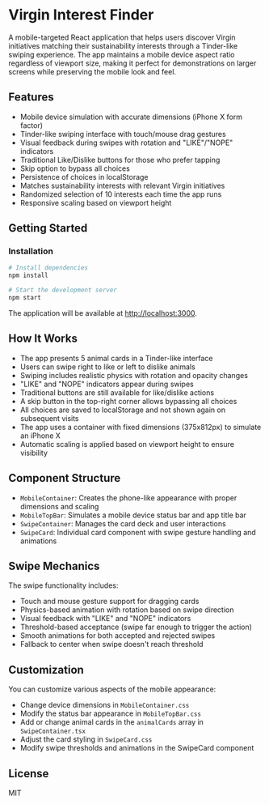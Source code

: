 # Virgin Interest Finder

A mobile-targeted React application that helps users discover Virgin initiatives matching their sustainability interests through a Tinder-like swiping experience. The app maintains a mobile device aspect ratio regardless of viewport size, making it perfect for demonstrations on larger screens while preserving the mobile look and feel.

## Features

- Mobile device simulation with accurate dimensions (iPhone X form factor)
- Tinder-like swiping interface with touch/mouse drag gestures
- Visual feedback during swipes with rotation and "LIKE"/"NOPE" indicators
- Traditional Like/Dislike buttons for those who prefer tapping
- Skip option to bypass all choices
- Persistence of choices in localStorage
- Matches sustainability interests with relevant Virgin initiatives
- Randomized selection of 10 interests each time the app runs
- Responsive scaling based on viewport height

## Getting Started

### Installation

```bash
# Install dependencies
npm install

# Start the development server
npm start
```

The application will be available at [http://localhost:3000](http://localhost:3000).

## How It Works

- The app presents 5 animal cards in a Tinder-like interface
- Users can swipe right to like or left to dislike animals
- Swiping includes realistic physics with rotation and opacity changes
- "LIKE" and "NOPE" indicators appear during swipes
- Traditional buttons are still available for like/dislike actions
- A skip button in the top-right corner allows bypassing all choices
- All choices are saved to localStorage and not shown again on subsequent visits
- The app uses a container with fixed dimensions (375x812px) to simulate an iPhone X
- Automatic scaling is applied based on viewport height to ensure visibility

## Component Structure

- `MobileContainer`: Creates the phone-like appearance with proper dimensions and scaling
- `MobileTopBar`: Simulates a mobile device status bar and app title bar
- `SwipeContainer`: Manages the card deck and user interactions
- `SwipeCard`: Individual card component with swipe gesture handling and animations

## Swipe Mechanics

The swipe functionality includes:

- Touch and mouse gesture support for dragging cards
- Physics-based animation with rotation based on swipe direction
- Visual feedback with "LIKE" and "NOPE" indicators
- Threshold-based acceptance (swipe far enough to trigger the action)
- Smooth animations for both accepted and rejected swipes
- Fallback to center when swipe doesn't reach threshold

## Customization

You can customize various aspects of the mobile appearance:

- Change device dimensions in `MobileContainer.css`
- Modify the status bar appearance in `MobileTopBar.css`
- Add or change animal cards in the `animalCards` array in `SwipeContainer.tsx`
- Adjust the card styling in `SwipeCard.css`
- Modify swipe thresholds and animations in the SwipeCard component

## License

MIT
